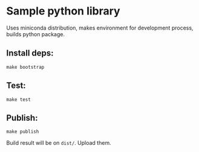 Sample python library 
=========================

Uses miniconda distribution, makes environment for development process, builds python package. 

Install deps:
----------
```shell script
make bootstrap
```

Test:
-----
```shell script
make test 
```

Publish:
----
```shell script
make publish 
```
Build result will be on `dist/`. Upload them.
